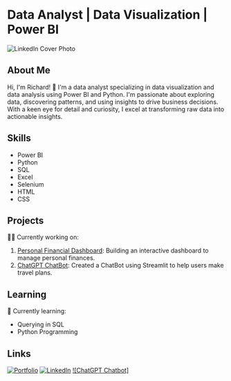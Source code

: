 # Data Analyst | Data Visualization | Power BI

![LinkedIn Cover Photo](https://media.licdn.com/dms/image/D4D16AQGomEPNMnpkcw/profile-displaybackgroundimage-shrink_350_1400/0/1683737899116?e=1695859200&v=beta&t=CmQfhVlqd6yeBazRrSzNz_piopl_u585u2YaTrNIVzc)

## About Me
Hi, I'm Richard! 👋 I'm a data analyst specializing in data visualization and data analysis using Power BI and Python. I'm passionate about exploring data, discovering patterns, and using insights to drive business decisions. With a keen eye for detail and curiosity, I excel at transforming raw data into actionable insights.

## Skills
- Power BI
- Python
- SQL
- Excel
- Selenium
- HTML
- CSS

## Projects
👩‍💻 Currently working on:
1. [Personal Financial Dashboard](https://github.com/RichardParado/personal_finance_dashboard_powerbi): Building an interactive dashboard to manage personal finances.
2. [ChatGPT ChatBot](https://github.com/RichardParado/ChatGPT_ChatBot_streamlit): Created a ChatBot using Streamlit to help users make travel plans.

## Learning
🧠 Currently learning:
- Querying in SQL
- Python Programming

## Links
[![Portfolio](https://img.shields.io/badge/portfolio-000?style=for-the-badge&logo=ko-fi&logoColor=white)](https://richardparado.github.io/personal_website/)
[![LinkedIn](https://img.shields.io/badge/linkedin-0A66C2?style=for-the-badge&logo=linkedin&logoColor=white)](https://www.linkedin.com/in/richardparado/)
[![ChatGPT Chatbot]](https://chatgptchatbot.streamlit.app/)
